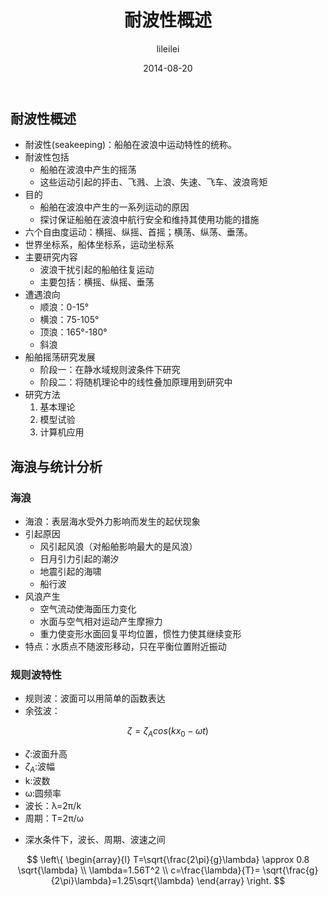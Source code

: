 ﻿---
layout: post
title: 耐波性概述 
categories: [船舶设计]
tags: [船舶总体]

author: lileilei
date: 2014-08-20
---

## 耐波性概述
+ 耐波性(seakeeping)：船舶在波浪中运动特性的统称。
+ 耐波性包括
  - 船舶在波浪中产生的摇荡
  - 这些运动引起的抨击、飞溅、上浪、失速、飞车、波浪弯矩
+ 目的
  - 船舶在波浪中产生的一系列运动的原因
  - 探讨保证船舶在波浪中航行安全和维持其使用功能的措施
+ 六个自由度运动：横摇、纵摇、首摇；横荡、纵荡、垂荡。
+ 世界坐标系，船体坐标系，运动坐标系
+ 主要研究内容
  - 波浪干扰引起的船舶往复运动
  - 主要包括：横摇、纵摇、垂荡
+ 遭遇浪向
  - 顺浪：0-15°
  - 横浪：75-105°
  - 顶浪：165°-180°
  - 斜浪
+ 船舶摇荡研究发展
  - 阶段一：在静水域规则波条件下研究
  - 阶段二：将随机理论中的线性叠加原理用到研究中
+ 研究方法
  1. 基本理论
  2. 模型试验
  3. 计算机应用

## 海浪与统计分析
### 海浪
+ 海浪：表层海水受外力影响而发生的起伏现象
+ 引起原因
  - 风引起风浪（对船舶影响最大的是风浪）
  - 日月引力引起的潮汐
  - 地震引起的海啸
  - 船行波
+ 风浪产生
  - 空气流动使海面压力变化
  - 水面与空气相对运动产生摩擦力
  - 重力使变形水面回复平均位置，惯性力使其继续变形
+ 特点：水质点不随波形移动，只在平衡位置附近振动
### 规则波特性
+ 规则波：波面可以用简单的函数表达
+ 余弦波：

$$
\zeta = \zeta_A cos(kx_0 - \omega t)
$$

  - $\zeta$:波面升高
  - $\zeta_A$:波幅
  - k:波数
  - ω:圆频率
  - 波长：λ=2π/k
  - 周期：T=2π/ω
+ 深水条件下，波长、周期、波速之间

$$
\left\{
\begin{array}{l}
T=\sqrt{\frac{2\pi}{g}\lambda} \approx 0.8 \sqrt{\lambda} \\
\lambda=1.56T^2 \\
c=\frac{\lambda}{T}= \sqrt{\frac{g}{2\pi}\lambda}=1.25\sqrt{\lambda}
\end{array}
\right.
$$
  
